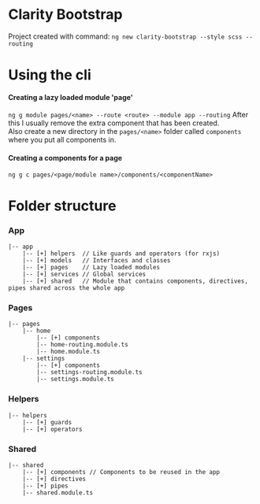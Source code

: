 # Clarity Bootstrap
Project created with command: `ng new clarity-bootstrap --style scss --routing`

# Using the cli
#### Creating a lazy loaded module 'page'
`ng g module pages/<name> --route <route> --module app --routing`
After this I usually remove the extra component that has been created.  
Also create a new directory in the `pages/<name>` folder called `components` where you put all components in.

#### Creating a components for a page
`ng g c pages/<page/module name>/components/<componentName>`

# Folder structure
### App
```
|-- app
    |-- [+] helpers  // Like guards and operators (for rxjs)
    |-- [+] models   // Interfaces and classes
    |-- [+] pages    // Lazy loaded modules
    |-- [+] services // Global services
    |-- [+] shared   // Module that contains components, directives, pipes shared across the whole app
```

### Pages
```
|-- pages
    |-- home
        |-- [+] components
        |-- home-routing.module.ts
        |-- home.module.ts
    |-- settings
        |-- [+] components
        |-- settings-routing.module.ts
        |-- settings.module.ts
```

### Helpers
```
|-- helpers
    |-- [+] guards
    |-- [+] operators
```
### Shared
```
|-- shared
    |-- [+] components // Components to be reused in the app
    |-- [+] directives
    |-- [+] pipes
    |-- shared.module.ts
```